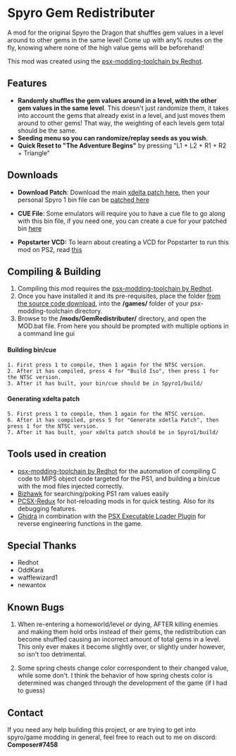 
# Spyro Gem Redistributer

A mod for the original Spyro the Dragon that shuffles gem values in a level around to other gems in the same level! Come up with any% routes on the fly, knowing where none of the high value gems will be beforehand!

This mod was created using the [psx-modding-toolchain by Redhot](https://github.com/mateusfavarin/psx-modding-toolchain). 

## Features

 -  **Randomly shuffles the gem values around in a level, with the other gem values in the same level**. This doesn't just randomize them, it takes into account the gems that already exist in a level, and just moves them around to other gems! That way, the weighting of each levels gem total should be the same.
 -  **Seeding menu so you can randomize/replay seeds as you wish**.
 -  **Quick Reset to "The Adventure Begins"** by pressing "L1 + L2 + R1 + R2 + Triangle"

## Downloads

 -  **Download Patch**: Download the main [xdelta patch here](https://github.com/C0mposer/Spyro-1-Gem-Redistributer-Mod/releases/download/beta/spyro1_GemRedistributer.xdelta), then your personal Spyro 1 bin file can be [patched here](https://hack64.net/tools/patcher.php)
 -  **CUE File**: Some emulators will require you to have a cue file to go along with this bin file, if you need one, you can create a cue for your patched bin [here](https://www.duckstation.org/cue-maker/)

 -  **Popstarter VCD:** To learn about creating a VCD for Popstarter to run this mod on PS2, read [this](https://pastebin.com/YsypFwJS)

## Compiling & Building

1. Compiling this mod requires the [psx-modding-toolchain by Redhot](https://github.com/mateusfavarin/psx-modding-toolchain). 
2. Once you have installed it and its pre-requisites, place the folder [from the source code download](https://github.com/C0mposer/Spyro-1-Gem-Redistributer-Mod/archive/refs/heads/main.zip), into the **/games/** folder of your psx-modding-toolchain directory.
3. Browse to the **/mods/GemRedistributer/** directory, and open the MOD.bat file. From here you should be prompted with multiple options in a command line gui

#### Building bin/cue
	
	1. First press 1 to compile, then 1 again for the NTSC version.
	2. After it has compiled, press 4 for "Build Iso", then press 1 for the NTSC version.
	3. After it has built, your bin/cue should be in Spyro1/build/

#### Generating xdelta patch
	
	5. First press 1 to compile, then 1 again for the NTSC version.
	6. After it has compiled, press 5 for "Generate xdetla Patch", then press 1 for the NTSC version.
	7. After it has built, your xdelta patch should be in Spyro1/build/
	

## Tools used in creation

 - [psx-modding-toolchain by Redhot](https://github.com/mateusfavarin/psx-modding-toolchain) for the automation of compiling C code to MIPS object code targeted for the PS1, and building a bin/cue with the mod files injected correctly.
 - [Bizhawk](https://github.com/TASEmulators/BizHawk) for searching/poking PS1 ram values easily
 - [PCSX-Redux](https://github.com/grumpycoders/pcsx-redux/) for hot-reloading mods in for quick testing. Also for its debugging features.
 - [Ghidra](https://github.com/NationalSecurityAgency/ghidra) in combination with the [PSX Executable Loader Plugin](https://github.com/lab313ru/ghidra_psx_ldr) for reverse engineering functions in the game.

## Special Thanks

 - Redhot
 - OddKara
 - wafflewizard1
 - newantox

## Known Bugs

1. When re-entering a homeworld/level or dying, AFTER killing enemies and making them hold orbs instead of their gems, the redistribution can become shuffled causing an incorrect amount of total gems in a level. This only ever makes it become slightly over, or slightly under however, so isn't too detrimental. 

2. Some spring chests change color correspondent to their changed value, while some don't. I think the behavior of how spring chests color is determined was changed through the development of the game (if I had to guess)


## Contact

If you need any help building this project, or are trying to get into spyro/game modding in general, feel free to reach out to me on discord: **Composer#7458**
